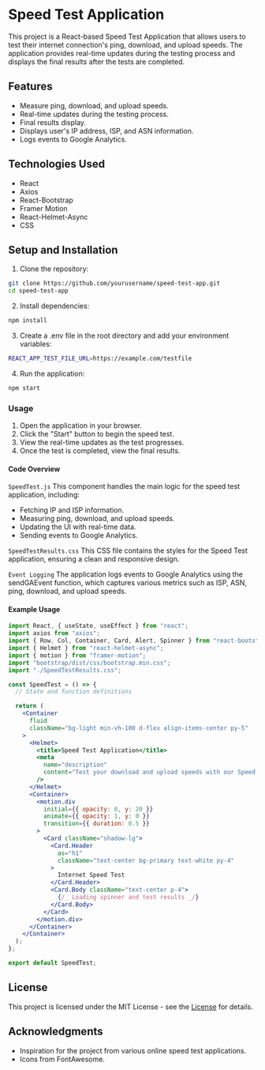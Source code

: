 # Speed Test Application

This project is a React-based Speed Test Application that allows users to test their internet connection's ping, download, and upload speeds. The application provides real-time updates during the testing process and displays the final results after the tests are completed.

## Features

- Measure ping, download, and upload speeds.
- Real-time updates during the testing process.
- Final results display.
- Displays user's IP address, ISP, and ASN information.
- Logs events to Google Analytics.

## Technologies Used

- React
- Axios
- React-Bootstrap
- Framer Motion
- React-Helmet-Async
- CSS

## Setup and Installation

1. Clone the repository:

```sh
git clone https://github.com/yourusername/speed-test-app.git
cd speed-test-app
```

2. Install dependencies:

```sh
npm install
```

3.  Create a .env file in the root directory and add your environment variables:

```sh
REACT_APP_TEST_FILE_URL=https://example.com/testfile
```

4. Run the application:

```sh
npm start
```

### Usage

1. Open the application in your browser.
2. Click the "Start" button to begin the speed test.
3. View the real-time updates as the test progresses.
4. Once the test is completed, view the final results.

#### Code Overview

`SpeedTest.js`
This component handles the main logic for the speed test application, including:

- Fetching IP and ISP information.
- Measuring ping, download, and upload speeds.
- Updating the UI with real-time data.
- Sending events to Google Analytics.

`SpeedTestResults.css`
This CSS file contains the styles for the Speed Test application, ensuring a clean and responsive design.

`Event Logging`
The application logs events to Google Analytics using the sendGAEvent function, which captures various metrics such as ISP, ASN, ping, download, and upload speeds.

#### Example Usage

```jsx
import React, { useState, useEffect } from "react";
import axios from "axios";
import { Row, Col, Container, Card, Alert, Spinner } from "react-bootstrap";
import { Helmet } from "react-helmet-async";
import { motion } from "framer-motion";
import "bootstrap/dist/css/bootstrap.min.css";
import "./SpeedTestResults.css";

const SpeedTest = () => {
  // State and function definitions

  return (
    <Container
      fluid
      className="bg-light min-vh-100 d-flex align-items-center py-5"
    >
      <Helmet>
        <title>Speed Test Application</title>
        <meta
          name="description"
          content="Test your download and upload speeds with our Speed Test Application."
        />
      </Helmet>
      <Container>
        <motion.div
          initial={{ opacity: 0, y: 20 }}
          animate={{ opacity: 1, y: 0 }}
          transition={{ duration: 0.5 }}
        >
          <Card className="shadow-lg">
            <Card.Header
              as="h1"
              className="text-center bg-primary text-white py-4"
            >
              Internet Speed Test
            </Card.Header>
            <Card.Body className="text-center p-4">
              {/_ Loading spinner and test results _/}
            </Card.Body>
          </Card>
        </motion.div>
      </Container>
    </Container>
  );
};

export default SpeedTest;
```

## License

This project is licensed under the MIT License - see the [License](https://github.com/aryoprakarsa/speedtest/LICENSE.md) for details.

## Acknowledgments

- Inspiration for the project from various online speed test applications.
- Icons from FontAwesome.
